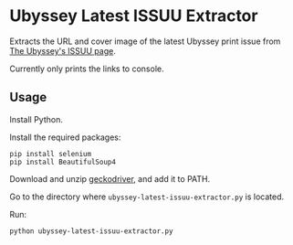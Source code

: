 # Ubyssey Latest ISSUU Extractor

Extracts the URL and cover image of the latest Ubyssey print issue from [The Ubyssey's ISSUU page](https://issuu.com/ubyssey).

Currently only prints the links to console.

## Usage

Install Python.

Install the required packages:

````
pip install selenium
pip install BeautifulSoup4
````

Download and unzip [geckodriver](https://github.com/mozilla/geckodriver/releases), and add it to PATH.

Go to the directory where `ubyssey-latest-issuu-extractor.py` is located.

Run:

````
python ubyssey-latest-issuu-extractor.py
````
